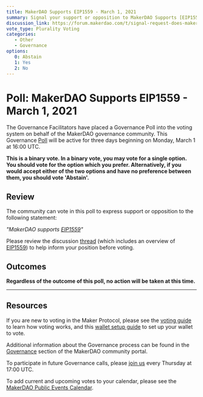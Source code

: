 ```yaml
---
title: MakerDAO Supports EIP1559 - March 1, 2021
summary: Signal your support or opposition to MakerDAO Supports [EIP1559](https://eips.ethereum.org/EIPS/eip-1559)
discussion_link: https://forum.makerdao.com/t/signal-request-does-makerdao-support-eip-1559/6646
vote_type: Plurality Voting
categories:
   - Other
   - Governance
options:
   0: Abstain
   1: Yes
   2: No
---
```

# Poll: MakerDAO Supports EIP1559 - March 1, 2021

The Governance Facilitators have placed a Governance Poll into the voting system on behalf of the MakerDAO governance community. This Governance [Poll](https://community-development.makerdao.com/en/learn/governance/on-chain-gov) will be active for three days beginning on Monday, March 1 at 16:00 UTC.

**This is a binary vote. In a binary vote, you may vote for a single option. You should vote for the option which you prefer. Alternatively, if you would accept either of the two options and have no preference between them, you should vote 'Abstain'.**

## Review

The community can vote in this poll to express support or opposition to the following statement: 

*"MakerDAO supports [EIP1559](https://eips.ethereum.org/EIPS/eip-1559)"*

Please review the discussion [thread](https://forum.makerdao.com/t/signal-request-does-makerdao-support-eip-1559/6646) (which includes an overview of [EIP1559](https://eips.ethereum.org/EIPS/eip-1559)) to help inform your position before voting.

## Outcomes

**Regardless of the outcome of this poll, no action will be taken at this time.**

---

## Resources

If you are new to voting in the Maker Protocol, please see the [voting guide](https://community-development.makerdao.com/en/learn/governance/how-voting-works/) to learn how voting works, and this [wallet setup guide](https://community-development.makerdao.com/en/learn/governance/voting-setup/) to set up your wallet to vote.

Additional information about the Governance process can be found in the [Governance](https://community-development.makerdao.com/en/learn/governance) section of the MakerDAO community portal.

To participate in future Governance calls, please [join us](https://github.com/makerdao/community/tree/master/governance/governance-and-risk-meetings) every Thursday at 17:00 UTC.

To add current and upcoming votes to your calendar, please see the [MakerDAO Public Events Calendar](https://calendar.google.com/calendar/embed?src=makerdao.com_3efhm2ghipksegl009ktniomdk%40group.calendar.google.com&ctz=UTC&mode=week&showCalendars=0&showPrint=0).
